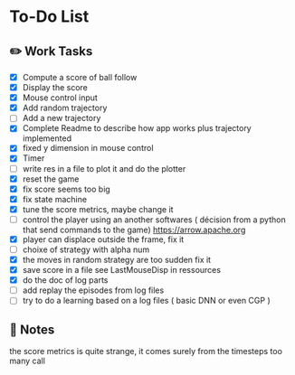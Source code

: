 # To-Do List

## ✏️ Work Tasks
- [x] Compute a score of ball follow
- [x] Display the score
- [x] Mouse control input
- [x] Add random trajectory
- [ ] Add a new trajectory
- [x] Complete Readme to describe how app works plus trajectory implemented
- [x] fixed y dimension in mouse control
- [x] Timer
- [ ] write res in a file to plot it and do the plotter
- [x] reset the game
- [x] fix score seems too big
- [x] fix state machine
- [x] tune the score metrics, maybe change it 
- [ ] control the player using an another softwares ( décision from a python that send commands to the game) https://arrow.apache.org
- [x] player can displace outside the frame, fix it
- [ ] choixe of strategy with alpha num
- [x] the moves in random strategy are too sudden fix it
- [x] save score in a file see LastMouseDisp in ressources
- [x] do the doc of log parts
- [ ] add replay the episodes from log files
- [ ] try to do a learning based on a log files ( basic DNN or even CGP )
## 📝 Notes

the score metrics is quite strange, it comes surely from the timesteps too many call 
